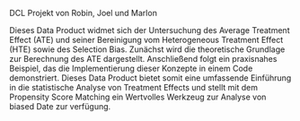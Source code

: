 DCL Projekt von Robin, Joel und Marlon 

Dieses Data Product widmet sich der Untersuchung des Average Treatment Effect (ATE) und seiner Bereinigung vom Heterogeneous Treatment Effect (HTE) sowie des Selection Bias. Zunächst wird die theoretische Grundlage zur Berechnung des ATE dargestellt. Anschließend folgt ein praxisnahes Beispiel, das die Implementierung dieser Konzepte in einem Code demonstriert. Dieses Data Product bietet somit eine umfassende Einführung in die statistische Analyse von Treatment Effects und stellt mit dem Propensity Score Matching ein Wertvolles Werkzeug zur Analyse von biased Date zur verfügung.

